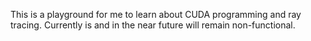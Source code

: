 This is a playground for me to learn about CUDA programming and ray tracing. 
Currently is and in the near future will remain non-functional.
